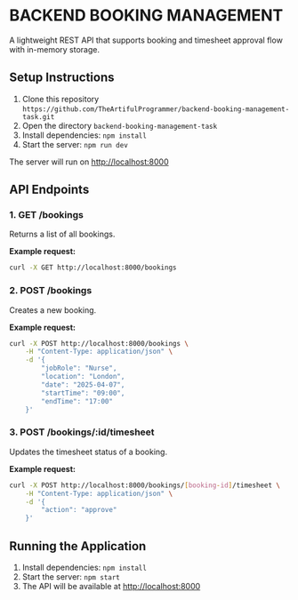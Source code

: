 # BACKEND BOOKING MANAGEMENT

A lightweight REST API that supports booking and timesheet approval flow with in-memory storage.

## Setup Instructions

1. Clone this repository `https://github.com/TheArtifulProgrammer/backend-booking-management-task.git`
2. Open the directory `backend-booking-management-task`
3. Install dependencies: `npm install`
4. Start the server: `npm run dev`

The server will run on <http://localhost:8000>

## API Endpoints

### 1. GET /bookings

Returns a list of all bookings.

**Example request:**

```bash
curl -X GET http://localhost:8000/bookings
```

### 2. POST /bookings

Creates a new booking.

**Example request:**

```bash
curl -X POST http://localhost:8000/bookings \
    -H "Content-Type: application/json" \
    -d '{
        "jobRole": "Nurse",
        "location": "London",
        "date": "2025-04-07",
        "startTime": "09:00",
        "endTime": "17:00"
    }'
```

### 3. POST /bookings/:id/timesheet

Updates the timesheet status of a booking.

**Example request:**

```bash
curl -X POST http://localhost:8000/bookings/[booking-id]/timesheet \
    -H "Content-Type: application/json" \
    -d '{
        "action": "approve"
    }'
```

## Running the Application

1. Install dependencies: `npm install`
2. Start the server: `npm start`
3. The API will be available at <http://localhost:8000>
